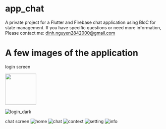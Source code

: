 # app_chat

A private project for a Flutter and Firebase chat application using BloC for state management. If you have specific questions or need more information,
Please contact me:
dinh.nguyen2842000@gmail.com

# A few images of the application
login screen 

<img src="[https://your-image-url.type](https://github.com/dinhnguyen28/app_chat/assets/82631708/e9c6b462-8c18-4364-a458-eac3e1c44cf0)" width="100" height="100">

![login_dark](https://github.com/dinhnguyen28/app_chat/assets/82631708/b8da155d-5029-4629-928b-db378771ba93)

chat screen
![home](https://github.com/dinhnguyen28/app_chat/assets/82631708/3c2ba9b0-c560-4d1a-b83a-4edcf3313f7a)
![chat](https://github.com/dinhnguyen28/app_chat/assets/82631708/174dc9dd-5aa4-49ca-b54c-116d986fe149)
![context](https://github.com/dinhnguyen28/app_chat/assets/82631708/788898ae-cc6e-4a20-b9ea-560a66b9de7b)
![setting](https://github.com/dinhnguyen28/app_chat/assets/82631708/15774bb6-57f9-49af-8f75-ab37846f007e)
![info](https://github.com/dinhnguyen28/app_chat/assets/82631708/1d7b7426-4e1a-49cf-a25d-d31672f67c7c)

